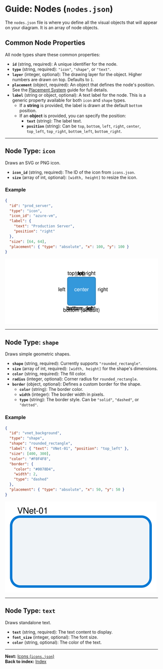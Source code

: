 # Guide: Nodes (`nodes.json`)

The `nodes.json` file is where you define all the visual objects that will appear on your diagram. It is an array of node objects.

## Common Node Properties

All node types share these common properties:

-   **`id`** (string, required): A unique identifier for the node.
-   **`type`** (string, required): `"icon"`, `"shape"`, or `"text"`.
-   **`layer`** (integer, optional): The drawing layer for the object. Higher numbers are drawn on top. Defaults to `1`.
-   **`placement`** (object, required): An object that defines the node's position. See the [Placement System](./placement-system.md) guide for full details.
-   **`label`** (string or object, optional): A text label for the node. This is a generic property available for both `icon` and `shape` types.
    -   If a **string** is provided, the label is drawn at the default `bottom` position.
    -   If an **object** is provided, you can specify the position:
        -   **`text`** (string): The label text.
        -   **`position`** (string): Can be `top`, `bottom`, `left`, `right`, `center`, `top_left`, `top_right`, `bottom_left`, `bottom_right`.

---

## Node Type: `icon`

Draws an SVG or PNG icon.

-   **`icon_id`** (string, required): The ID of the icon from `icons.json`.
-   **`size`** (array of int, optional): `[width, height]` to resize the icon.

### Example
```json
{
  "id": "prod_server",
  "type": "icon",
  "icon_id": "azure-vm",
  "label": {
    "text": "Production Server",
    "position": "right"
  },
  "size": [64, 64],
  "placement": { "type": "absolute", "x": 100, "y": 100 }
}
```
![Label Positioning Example](../images/label_position_example.svg)

---

## Node Type: `shape`

Draws simple geometric shapes.

-   **`shape`** (string, required): Currently supports `"rounded_rectangle"`.
-   **`size`** (array of int, required): `[width, height]` for the shape's dimensions.
-   **`color`** (string, required): The fill color.
-   **`radius`** (integer, optional): Corner radius for `rounded_rectangle`.
-   **`border`** (object, optional): Defines a custom border for the shape.
    -   **`color`** (string): The border color.
    -   **`width`** (integer): The border width in pixels.
    -   **`type`** (string): The border style. Can be `"solid"`, `"dashed"`, or `"dotted"`.

### Example
```json
{
  "id": "vnet_background",
  "type": "shape",
  "shape": "rounded_rectangle",
  "label": { "text": "VNet-01", "position": "top_left" },
  "size": [400, 300],
  "color": "#F0F4F8",
  "border": {
    "color": "#0078D4",
    "width": 2,
    "type": "dashed"
  },
  "placement": { "type": "absolute", "x": 50, "y": 50 }
}
```
![Shape with Border Example](../images/shape_border_example.svg)

---

## Node Type: `text`

Draws standalone text.

-   **`text`** (string, required): The text content to display.
-   **`font_size`** (integer, optional): The font size.
-   **`color`** (string, optional): The color of the text.

---
**Next:** [Icons (`icons.json`)](./defining-icons.md)\
**Back to index:** [Index](./index.md)
